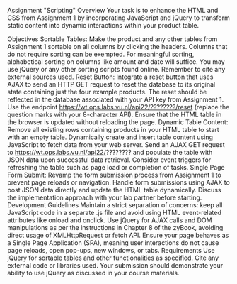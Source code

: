 Assignment "Scripting"
Overview
Your task is to enhance the HTML and CSS from Assignment 1 by incorporating JavaScript and jQuery to transform static content into dynamic interactions within your product table.

Objectives
Sortable Tables: Make the product and any other tables from Assignment 1 sortable on all columns by clicking the headers. Columns that do not require sorting can be exempted. For meaningful sorting, alphabetical sorting on columns like amount and date will suffice. You may use jQuery or any other sorting scripts found online. Remember to cite any external sources used.
Reset Button: Integrate a reset button that uses AJAX to send an HTTP GET request to reset the database to its original state containing just the four example products. The reset should be reflected in the database associated with your API key from Assignment 1. Use the endpoint https://wt.ops.labs.vu.nl/api22/????????/reset (replace the question marks with your 8-character API). Ensure that the HTML table in the browser is updated without reloading the page.
Dynamic Table Content: Remove all existing <tr> rows containing products in your HTML table to start with an empty table. Dynamically create and insert table content using JavaScript to fetch data from your web server. Send an AJAX GET request to https://wt.ops.labs.vu.nl/api22/???????? and populate the table with JSON data upon successful data retrieval. Consider event triggers for refreshing the table such as page load or completion of tasks.
Single Page Form Submit: Revamp the form submission process from Assignment 1 to prevent page reloads or navigation. Handle form submissions using AJAX to post JSON data directly and update the HTML table dynamically. Discuss the implementation approach with your lab partner before starting.
Development Guidelines
Maintain a strict separation of concerns: keep all JavaScript code in a separate .js file and avoid using HTML event-related attributes like onload and onclick.
Use jQuery for AJAX calls and DOM manipulations as per the instructions in Chapter 8 of the zyBook, avoiding direct usage of XMLHttpRequest or fetch API.
Ensure your page behaves as a Single Page Application (SPA), meaning user interactions do not cause page reloads, open pop-ups, new windows, or tabs.
Requirements
Use jQuery for sortable tables and other functionalities as specified.
Cite any external code or libraries used.
Your submission should demonstrate your ability to use jQuery as discussed in your course materials.
